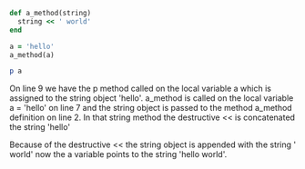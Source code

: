 ```ruby
def a_method(string)
  string << ' world'
end

a = 'hello'
a_method(a)

p a
```
On line 9 we have the p method called on the local variable a which is assigned to the string object 'hello'. a_method is called on the local variable a = 'hello' on line 7 and the string object is passed to the method a_method definition on line 2. In that string method the destructive << is concatenated the string 'hello' 

Because of the destructive << the string object is appended with the string ' world' now the a variable points to the string 'hello world'. 